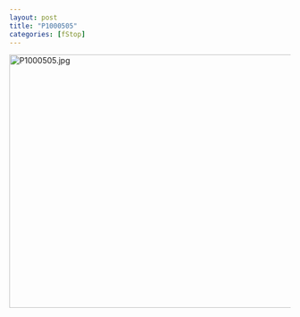 ```yaml
---
layout: post
title: "P1000505"
categories: [fStop]
---
```

<img alt="P1000505.jpg" src="http://www.botzilla.com/blog/archives/pix2013/P1000505.jpg" width="807" height="454" border="0" />



